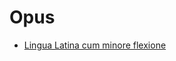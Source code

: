 # Opus

-  [Lingua Latina cum minore flexione](https://bonachanco.github.io/lingua-latina-cum-minore-flexione/)
